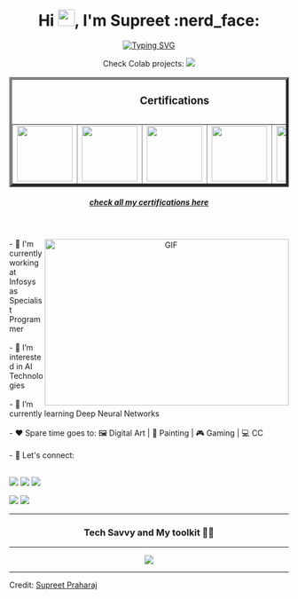 <h1 align="center">Hi <img src="https://media.giphy.com/media/hvRJCLFzcasrR4ia7z/giphy.gif" width="30">, I'm Supreet :nerd_face:</h1>
<p align="center">
<a href="https://git.io/typing-svg" target="_blank"><img src="https://readme-typing-svg.demolab.com?font=Alkatra&size=22&pause=1000&color=00FFF5&center=true&width=650&lines=A+Data+Engineer%2C+Empowering+Solutions+through+Data+and+Tech;AI+Enthusiast%2C+Unleashing+Innovation+with+Artificial+Intelligence;Web+App+Fanatic%2C+Crafting+Dynamic+Online+Experiences+with+Fervor" alt="Typing SVG" /></a>
</p>
<p align="center">Check Colab projects: <a target="_blank" href="https://colab.research.google.com/drive/1F6qCirkDpn_RJkJlSK2jrTvnZTX7azoH?usp=sharing"><img src="https://img.shields.io/badge/Colab-F9AB00?style=for-the-badge&logo=googlecolab&color=525252"></a></p>
<table border="5" align="center">
<caption><h3 align="center">Certifications</h3></caption>
<tr>
  <td><a target="_blank" href="https://www.credly.com/badges/54bf1ee8-54bf-470e-b3a8-7ed78d591fdc/public_url">
  <img src='https://images.credly.com/size/220x220/images/63316b60-f62d-4e51-aacc-c23cb850089c/azure-developer-associate-600x600.png' height="100"/>
</a>
    </td>
  <td><a target="_blank" href="https://www.credly.com/badges/9245abc0-50e3-4103-a506-922db4644ca1/public_url">
  <img src='https://images.credly.com/size/220x220/images/be8fcaeb-c769-4858-b567-ffaaa73ce8cf/image.png' height="100"/>
</a>
    </td>
  <td>
<a target="_blank" href="https://www.credly.com/badges/1853ef93-c68c-4f66-b89b-edfbe076ca00/public_url">
  <img src='https://images.credly.com/size/680x680/images/176e04b2-942c-4319-becc-ac935f3412ae/image.png' height="100"/>
</a>
    </td>
  <td>
    <a target="_blank" href="https://credentials.databricks.com/f2e496d3-127d-45c8-b4c4-fe417503452d">
      <img src="https://images.squarespace-cdn.com/content/v1/5bce4071ab1a620db382773e/62f853ba-36ad-4183-8415-b48f467c2de2/Data+Engineer+Associate+Badge.png" height="100"/>
    </a>
  </td>
  <td>
    <a target="_blank" href="https://www.credly.com/badges/0dbc8259-3dd9-4ea8-9b37-0c6b7868a57c/public_url">
      <img src="https://images.credly.com/size/680x680/images/00634f82-b07f-4bbd-a6bb-53de397fc3a6/image.png" height="100"/>
      </a>
    </td>
  </tr>
  </table>
  <h5 align="center"><a target="_blank" href="https://www.credly.com/users/supreet-praharaj/badges">check all my certifications here</a></h5>
  <br/>
  <br/>
<a target="_blank" align="center">
  <img align="right" top="500" height="300" width="440" alt="GIF" src="https://media.giphy.com/media/SWoSkN6DxTszqIKEqv/giphy.gif">
</a>
- 🏬 I'm currently working at Infosys as Specialist Programmer  
<br/>
<br/>
- 👀 I’m interested in AI Technologies
<br/>
<br/>
- 🌱 I’m currently learning Deep Neural Networks
<br/>
<br/>
- ❤️ Spare time goes to: 🖼️ Digital Art | 🎨 Painting | 🎮 Gaming | 💻 CC
<br/>
<br/>
- 🤙 Let's connect:
<br/>
<br/>
<p>
  <a href="https://www.linkedin.com/in/supreet-praharaj/" target="_blank"><img src="https://img.shields.io/badge/LinkedIn-0077B5?style=for-the-badge&logo=linkedin&logoColor=white"/></a>
  <a href="mailto:supreet.praharaj.pro+github@gmail.com" target="_blank"><img src="https://img.shields.io/badge/Gmail-D14836?style=for-the-badge&logo=gmail&logoColor=white"/></a> 
  <a href="https://www.instagram.com/ig_blaze.n.flame" target="_blank"><img src="https://img.shields.io/badge/Instagram-E4405F?style=for-the-badge&logo=instagram&logoColor=white"/></a>
<p/>
<p>
  <a href="https://www.hackerrank.com/Supreet_Praharaj" target="_blank"><img src="https://img.shields.io/badge/-Hackerrank-2EC866?style=for-the-badge&logo=HackerRank&logoColor=white"/></a>
  <a href="https://leetcode.com/supreet-praharaj/" target="_blank"><img src="https://img.shields.io/badge/-LeetCode-FFA116?style=for-the-badge&logo=LeetCode&logoColor=black"/></a>
</p>
<hr/>
<h3 align="center">Tech Savvy and My toolkit 🧑‍💻</h3>
<hr/>
<p align="center">
  <a href="https://skillicons.dev" target="_blank">
    <img src="https://skillicons.dev/icons?i=git,github,vscode,azure,aws,py,pytorch,java,spring,gradle,maven,jenkins,html,js,css,vite,angular,react,d3,redux,tailwind,bootstrap,materialui,firebase,md,postman,nodejs,ts&perline=14" />
  </a>
</p>
<hr/>

Credit: [Supreet Praharaj](https://github.com/spraharaj-projects)
<!---
spraharaj-projects/spraharaj-projects is a ✨ special ✨ repository because its `README.md` (this file) appears on your GitHub profile.
You can click the Preview link to take a look at your changes.
--->
